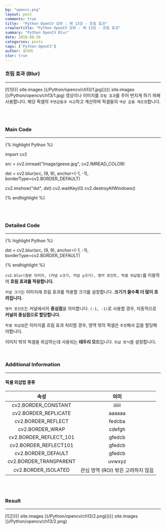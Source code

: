 ```yaml
---
bg: "opencv.png"
layout: post
comments: true
title:  "Python OpenCV 강좌 : 제 13강 - 흐림 효과"
crawlertitle: "Python OpenCV 강좌 : 제 13강 - 흐림 효과"
summary: "Python OpenCV Blur"
date: 2018-08-26
categories: posts
tags: ['Python-OpenCV']
author: 윤대희
star: true
---
```


### 흐림 효과 (Blur) ###
----------
[![1]({{ site.images }}/Python/opencv/ch13/1.jpg)]({{ site.images }}/Python/opencv/ch13/1.jpg)
영상이나 이미지를 `흐림 효과`를 주어 번지게 하기 위해 사용합니다. 해당 픽셀의 `주변값들과 비교`하고 계산하여 픽셀들의 `색상 값을 재조정`합니다.

<br>
<br>

### Main Code ###
----------

{% highlight Python %}

import cv2

src = cv2.imread("Image/geese.jpg", cv2.IMREAD_COLOR)

dst = cv2.blur(src, (9, 9), anchor=(-1, -1), borderType=cv2.BORDER_DEFAULT)

cv2.imshow("dst", dst)
cv2.waitKey(0)
cv2.destroyAllWindows()

{% endhighlight %}

<br>
<br>

### Detailed Code ###
----------

{% highlight Python %}

dst = cv2.blur(src, (9, 9), anchor=(-1, -1), borderType=cv2.BORDER_DEFAULT)

{% endhighlight %}

`cv2.blur(원본 이미지, (커널 x크기, 커널 y크기), 앵커 포인트, 픽셀 외삽법)`를 이용하여 **흐림 효과를 적용합니다.**

`커널 크기`는 이미지에 흐림 효과를 적용할 크기를 설정합니다. **크기가 클수록 더 많이 흐려집니다.**

`앵커 포인트`는 커널에서의 **중심점**을 의미합니다. `(-1, -1)`로 사용할 경우, 자동적으로 **커널의 중심점으로 할당합니다.**

`픽셀 외삽법`은 이미지를 흐림 효과 처리할 경우, 영역 밖의 픽셀은 `추정`해서 값을 할당해야합니다.

이미지 밖의 픽셀을 외삽하는데 사용되는 **테두리 모드**입니다. `외삽 방식`을 설정합니다.

<br>

### Additional Information ###
----------

#### 픽셀 외삽법 종류 ###

|          속성          |                의미                |
|:----------------------:|:----------------------------------:|
|   cv2.BORDER_CONSTANT  |       iiiiii|abcdefgh|iiiiiii      |
|  cv2.BORDER_REPLICATE  |       aaaaaa|abcdefgh|hhhhhhh      |
|   cv2.BORDER_REFLECT   |       fedcba|abcdefgh|hgfedcb      |
|     cv2.BORDER_WRAP    |       cdefgh|abcdefgh|abcdefg      |
| cv2.BORDER_REFLECT_101 |       gfedcb|abcdefgh|gfedcba      |
|  cv2.BORDER_REFLECT101 |       gfedcb|abcdefgh|gfedcba      |
|   cv2.BORDER_DEFAULT   |       gfedcb|abcdefgh|gfedcba      |
| cv2.BORDER_TRANSPARENT |       uvwxyz|abcdefgh|ijklmno      |
|   cv2.BORDER_ISOLATED  | 관심 영역 (ROI) 밖은 고려하지 않음 |

<br>
<br>

### Result ###
----------

[![2]({{ site.images }}/Python/opencv/ch13/2.png)]({{ site.images }}/Python/opencv/ch13/2.png)


